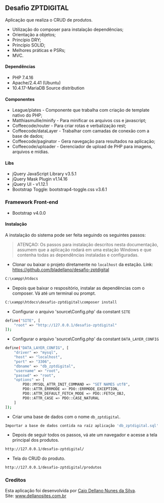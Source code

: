 ## Desafio ZPTDIGITAL
Aplicação que realiza o CRUD de produtos.
* Utilização do composer para instalação dependências;
* Orientação a objetos;
* Princípio DRY;
* Princípio SOLID;
* Melhores práticas e PSRs;
* MVC.

#### Dependências
* PHP 7.4.16
* Apache/2.4.41 (Ubuntu)
* 10.4.17-MariaDB Source distribution

#### Componentes

* League/plates - Componente que trabalha com criação de template nativo do PHP;
* Matthiasmullie/minify - Para minificar os arquivos css e javascript;
* Coffeecode/router - Para criar rotas e verbalização rest;
* Coffeecode/dataLayer - Trabalhar com camadas de conexão com a base de dados;
* Coffeecode/paginator - Gera navegação para resultados na aplicação;
* Coffeecode/uploader - Gerenciador de upload de PHP para imagens, arquivos e mídias.

#### Libs
* jQuery JavaScript Library v3.5.1
* jQuery Mask Plugin v1.14.16
* jQuery UI - v1.12.1
* Bootstrap Toggle: bootstrap4-toggle.css v3.6.1

### Framework Front-end
* Bootstrap v4.0.0

#### Instalação
A instalação do sistema pode ser feita seguindo os seguintes passos:
> ATENÇAO: Os passos para instalação descritos nesta documentação, assumem que a aplicação rodará em uma estação Windows e que contenha todas as dependências instaladas e configuradas.

* Clonar ou baixar o projeto diretamente no `localhost` da estação. Link: https://github.com/bladellano/desafio-zptdigital
```bash
C:\xampp\htdocs
```
* Depois que baixar o respositório, instalar as dependências com o composer. Vá até um terminal ou prompt.
```bash
C:\xampp\htdocs\desafio-zptdigital\composer install
```
* Configurar o arquivo 'source\Config.php' da constant `SITE`
```bash
define("SITE", [
    "root" => "http://127.0.0.1/desafio-zptdigital"
]);
```
* Configurar o arquivo 'source\Config.php' da constant `DATA_LAYER_CONFIG`
```bash
define("DATA_LAYER_CONFIG", [
    "driver" => "mysql",
    "host" => "localhost",
    "port" => "3306",
    "dbname" => "db_zptdigital",
    "username" => "root",
    "passwd" => "root",
    "options" => [
        PDO::MYSQL_ATTR_INIT_COMMAND => "SET NAMES utf8",
        PDO::ATTR_ERRMODE => PDO::ERRMODE_EXCEPTION,
        PDO::ATTR_DEFAULT_FETCH_MODE => PDO::FETCH_OBJ,
        PDO::ATTR_CASE => PDO::CASE_NATURAL
    ]
]);
```
* Criar uma base de dados com o nome `db_zptdigital`. 
```bash
Importar a base de dados contida na raíz aplicação 'db_zptdigital.sql'
```

* Depois de seguir todos os passos, vá ate um navegador e acesse a tela principal dos produtos.
```bash
http://127.0.0.1/desafio-zptdigital/
```

* Tela do CRUD do produto.
```bash
http://127.0.0.1/desafio-zptdigital/produtos
```
### Creditos
Esta aplicação foi desenvolvida por [Caio Dellano Nunes da Silva](mailto:bladellano@gmail.com).
<br>
Site: www.dellanosites.com.br
